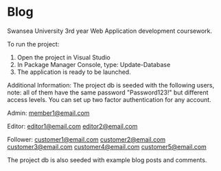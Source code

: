 # Blog
Swansea University 3rd year Web Application development coursework.

To run the project:
1. Open the project in Visual Studio 
2. In Package Manager Console, type: Update-Database
3. The application is ready to be launched.

Additional Information:
The project db is seeded with the following users, note: all of them have the same
password "Password123!" but different access levels. You can set up
two factor authentication for any account.

Admin:
member1@email.com

Editor: 
editor1@email.com
editor2@email.com

Follower:
customer1@email.com
customer2@email.com
customer3@email.com
customer4@email.com
customer5@email.com

The project db is also seeded with example blog posts and comments.
